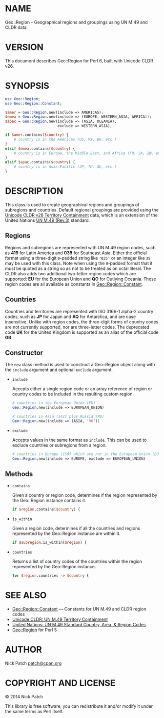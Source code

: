 # NAME

Geo::Region - Geographical regions and groupings using UN M.49 and CLDR data

# VERSION

This document describes Geo::Region for Perl 6, built with Unicode CLDR v26.

# SYNOPSIS

```perl
use Geo::Region;
use Geo::Region::Constant;

$amer = Geo::Region.new(include => AMERICAS);
$emea = Geo::Region.new(include => (EUROPE, WESTERN_ASIA, AFRICA));
$apac = Geo::Region.new(include => (ASIA, OCEANIA),
                        exclude => WESTERN_ASIA);

if $amer.contains($country) {
    # country is in the Americas (US, MX, BR, etc.)
}
elsif $emea.contains($country) {
    # country is in Europe, the Middle East, and Africa (FR, SA, ZW, etc.)
}
elsif $apac.contains($country) {
    # country is in Asia-Pacific (JP, TH, AU, etc.)
}
```

# DESCRIPTION

This class is used to create geographical regions and groupings of subregions
and countries. Default regional groupings are provided using the [Unicode CLDR
v26 Territory
Containment](http://unicode.org/cldr/charts/26/supplemental/territory_containment_un_m_49.html)
data, which is an extension of the United Nations [UN
M.49 (Rev.3)](http://unstats.un.org/unsd/methods/m49/m49regin.htm) standard.

## Regions

Regions and subregions are represented with UN M.49 region codes, such as **419**
for Latin America and **035** for Southeast Asia. Either the official format
using a three-digit `0`-padded string like `'035'` or an integer like `35`
may be used with this class. Note when using the `0`-padded format that it must
be quoted as a string so as not to be treated as on octal literal. The CLDR also
adds two additional two-letter region codes which are supported: **EU** for the
European Union and **QO** for Outlying Oceania. These region codes are all
available as constants in [Geo::Region::Constant](https://metacpan.org/pod/Geo::Region::Constant).

## Countries

Countries and territories are represented with ISO 3166-1 alpha-2 country codes,
such as **JP** for Japan and **AQ** for Antarctica, and are case insensitive.
Unlike with region codes, the three-digit forms of country codes are not
currently supported, nor are three-letter codes. The deprecated code **UK** for
the United Kingdom is supported as an alias of the official code **GB**.

## Constructor

The `new` class method is used to construct a Geo::Region object along with the
`include` argument and optional `exclude` argument.

- `include`

    Accepts either a single region code or an array reference of region or country
    codes to be included in the resulting custom region.

    ```perl
    # countries in the European Union (EU)
    Geo::Region.new(include => EUROPEAN_UNION)

    # countries in Asia (142) plus Russia (RU)
    Geo::Region.new(include => (ASIA, 'RU'))
    ```

- `exclude`

    Accepts values in the same format as `include`. This can be used to exclude
    countries or subregions from a region.

    ```perl
    # countries in Europe (150) which are not in the European Union (EU)
    Geo::Region.new(include => EUROPE, exclude => EUROPEAN_UNION)
    ```

## Methods

- `contains`

    Given a country or region code, determines if the region represented by the
    Geo::Region instance contains it.

    ```perl
    if $region.contains($country) {
    ```

- `is_within`

    Given a region code, determines if all the countries and regions represented by
    the Geo::Region instance are within it.

    ```perl
    if $subregion.is_within($region) {
    ```

- `countries`

    Returns a list of country codes of the countries within the region represented
    by the Geo::Region instance.

    ```perl
    for $region.countries -> $country {
    ```

# SEE ALSO

- [Geo::Region::Constant](lib/Geo/Region/Constant.pm) — Constants for UN M.49 and CLDR region codes
- [Unicode CLDR: UN M.49 Territory
Containment](http://unicode.org/cldr/charts/26/supplemental/territory_containment_un_m_49.html)
- [United Nations: UN M.49 Standard Country, Area, & Region
Codes](http://unstats.un.org/unsd/methods/m49/m49regin.htm)
- [Geo::Region](https://metacpan.org/pod/Geo::Region) for Perl 5

# AUTHOR

Nick Patch <patch@cpan.org>

# COPYRIGHT AND LICENSE

© 2014 Nick Patch

This library is free software; you can redistribute it and/or modify it under
the same terms as Perl itself.
